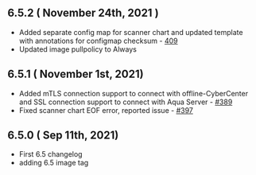 ## 6.5.2 ( November 24th, 2021 )
* Added separate config map for scanner chart and updated template with annotations for configmap checksum - [409](https://github.com/aquasecurity/aqua-helm/pull/409)
* Updated image pullpolicy to Always
## 6.5.1 ( November 1st, 2021)
* Added mTLS connection support to connect with offline-CyberCenter and SSL connection support to connect with Aqua Server - [#389](https://github.com/aquasecurity/aqua-helm/pull/389)
* Fixed scanner chart EOF error, reported issue - [#397](https://github.com/aquasecurity/aqua-helm/issues/397)
## 6.5.0 ( Sep 11th, 2021)
* First 6.5 changelog
* adding 6.5 image tag

